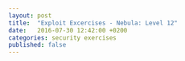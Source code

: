 ```yaml
---
layout: post
title:  "Exploit Excercises - Nebula: Level 12"
date:   2016-07-30 12:42:00 +0200
categories: security exercises
published: false
---
```



